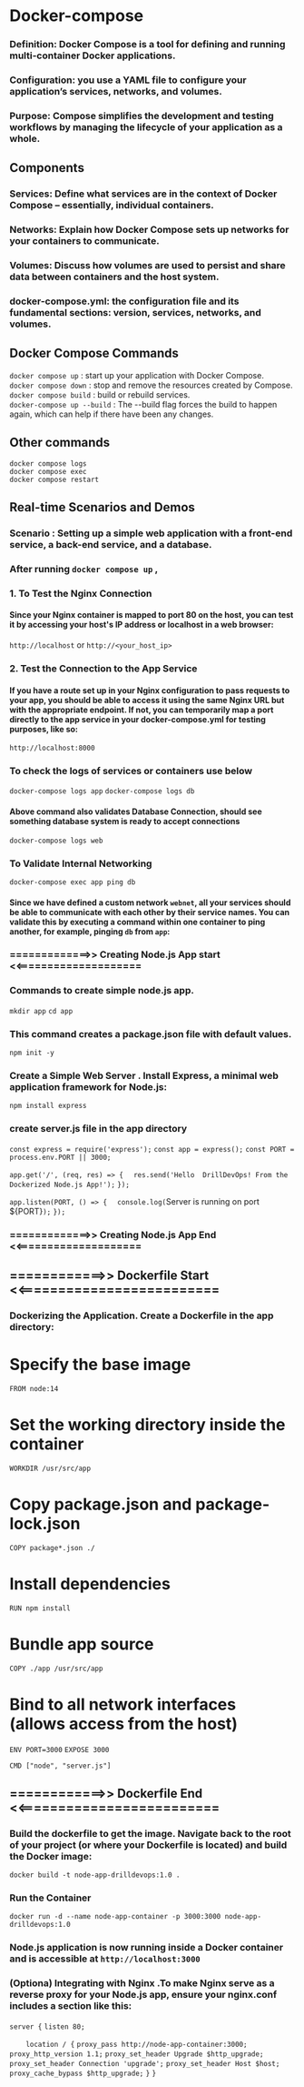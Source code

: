 # Docker-compose
### Definition: Docker Compose is a tool for defining and running multi-container Docker applications.

### Configuration:  you use a YAML file to configure your application’s services, networks, and volumes.

### Purpose: Compose simplifies the development and testing workflows by managing the lifecycle of your application as a whole.

## Components 
### Services: Define what services are in the context of Docker Compose – essentially, individual containers.

### Networks: Explain how Docker Compose sets up networks for your containers to communicate.

### Volumes: Discuss how volumes are used to persist and share data between containers and the host system.

### docker-compose.yml:  the configuration file and its fundamental sections: version, services, networks, and volumes.

## Docker Compose Commands
`docker compose up`  :  start up your application with Docker Compose. \
`docker compose down` :  stop and remove the resources created by Compose. \
`docker compose build` :  build or rebuild services. \
`docker-compose up --build` : The --build flag forces the build to happen again, which can help if there have been any changes. 
## Other commands  
`docker compose logs`  \
`docker compose exec`   \
`docker compose restart`  

## Real-time Scenarios and Demos
### Scenario : Setting up a simple web application with a front-end service, a back-end service, and a database.

### After running `docker compose up` , 
### 1. To Test the Nginx Connection
#### Since your Nginx container is mapped to port 80 on the host, you can test it by accessing your host's IP address or localhost in a web browser:
`http://localhost` or `http://<your_host_ip>`

### 2. Test the Connection to the App Service
#### If you have a route set up in your Nginx configuration to pass requests to your app, you should be able to access it using the same Nginx URL but with the appropriate endpoint. If not, you can temporarily map a port directly to the app service in your docker-compose.yml for testing purposes, like so:

`http://localhost:8000`

### To check the logs of services or containers use below 
`docker-compose logs app`
`docker-compose logs db`  
#### Above command also validates Database Connection, should see something database system is ready to accept connections

`docker-compose logs web`

### To Validate Internal Networking

`docker-compose exec app ping db`
#### Since we have defined a custom network `webnet`, all your services should be able to communicate with each other by their service names. You can validate this by executing a command within one container to ping another, for example, pinging `db` from `app`:


### =============>> Creating Node.js App start <<====================
### Commands to create simple node.js app. 
`mkdir app`
`cd app`
### This command creates a package.json file with default values.
`npm init -y`
###  Create a Simple Web Server . Install Express, a minimal web application framework for Node.js:
`npm install express`

### create server.js file in the app directory
`const express = require('express');`
`const app = express();`
`const PORT = process.env.PORT || 3000;`

`app.get('/', (req, res) => {`
`  res.send('Hello  DrillDevOps! From the Dockerized Node.js App!');`
`});`

`app.listen(PORT, () => {`
`  console.log(`Server is running on port ${PORT}`);`
`});`

### =============>> Creating Node.js App End <<====================

## ============>> Dockerfile Start <<=========================
### Dockerizing the Application. Create a Dockerfile in the app directory:
# Specify the base image
`FROM node:14`

# Set the working directory inside the container
`WORKDIR /usr/src/app`

# Copy package.json and package-lock.json
`COPY package*.json ./`

# Install dependencies
`RUN npm install`

# Bundle app source
`COPY ./app /usr/src/app`

# Bind to all network interfaces (allows access from the host)
`ENV PORT=3000`
`EXPOSE 3000`

`CMD ["node", "server.js"]`

## ============>> Dockerfile End <<=========================

### Build the dockerfile to get the image. Navigate back to the root of your project (or where your Dockerfile is located) and build the Docker image:
`docker build -t node-app-drilldevops:1.0 .`

### Run the Container 
`docker run -d --name node-app-container -p 3000:3000 node-app-drilldevops:1.0`

###  Node.js application is now running inside a Docker container and is accessible at  `http://localhost:3000`


### (Optiona) Integrating with Nginx .To make Nginx serve as a reverse proxy for your Node.js app, ensure your nginx.conf includes a section like this:

`server {`
    `listen 80;`

`    location / {`
        `proxy_pass http://node-app-container:3000;`
        `proxy_http_version 1.1;`
        `proxy_set_header Upgrade $http_upgrade;`
        `proxy_set_header Connection 'upgrade';`
        `proxy_set_header Host $host;`
        `proxy_cache_bypass $http_upgrade;`
    `}`
`}`



